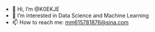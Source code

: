 ### <!-- <h2 align="center">Hi there, 👋 I'm Haoran! 😎</h2> -->

- 👋 Hi, I’m @K0EKJE
- 👀 I’m interested in Data Science and Machine Learning
- 📫 How to reach me: mm615781876@sina.com

<!---
K0EKJE/K0EKJE is a ✨ special ✨ repository because its `README.md` (this file) appears on your GitHub profile.
You can click the Preview link to take a look at your changes.
--->

